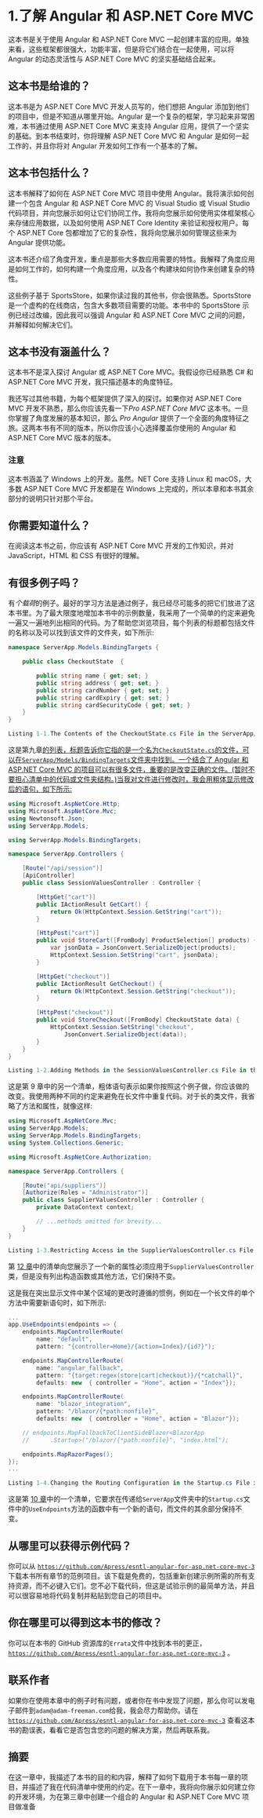 # 1.了解 Angular 和 ASP.NET Core MVC

这本书是关于使用 Angular 和 ASP.NET Core MVC 一起创建丰富的应用。单独来看，这些框架都很强大，功能丰富，但是将它们结合在一起使用，可以将 Angular 的动态灵活性与 ASP.NET Core MVC 的坚实基础结合起来。

## 这本书是给谁的？

这本书是为 ASP.NET Core MVC 开发人员写的，他们想把 Angular 添加到他们的项目中，但是不知道从哪里开始。Angular 是一个复杂的框架，学习起来非常困难，本书通过使用 ASP.NET Core MVC 来支持 Angular 应用，提供了一个坚实的基础。到本书结束时，你将理解 ASP.NET Core MVC 和 Angular 是如何一起工作的，并且你将对 Angular 开发如何工作有一个基本的了解。

## 这本书包括什么？

这本书解释了如何在 ASP.NET Core MVC 项目中使用 Angular。我将演示如何创建一个包含 Angular 和 ASP.NET Core MVC 的 Visual Studio 或 Visual Studio 代码项目，并向您展示如何让它们协同工作。我将向您展示如何使用实体框架核心来存储应用数据，以及如何使用 ASP.NET Core Identity 来验证和授权用户。每个 ASP.NET Core 包都增加了它的复杂性，我将向您展示如何管理这些来为 Angular 提供功能。

这本书还介绍了角度开发，重点是那些大多数应用需要的特性。我解释了角度应用是如何工作的，如何构建一个角度应用，以及各个构建块如何协作来创建复杂的特性。

这些例子基于 SportsStore，如果你读过我的其他书，你会很熟悉。SportsStore 是一个虚构的在线商店，包含大多数项目需要的功能。本书中的 SportsStore 示例已经过改编，因此我可以强调 Angular 和 ASP.NET Core MVC 之间的问题，并解释如何解决它们。

## 这本书没有涵盖什么？

这本书不是深入探讨 Angular 或 ASP.NET Core MVC。我假设你已经熟悉 C# 和 ASP.NET Core MVC 开发，我只描述基本的角度特征。

我还写过其他书籍，为每个框架提供了深入的探讨。如果你对 ASP.NET Core MVC 开发不熟悉，那么你应该先看一下*Pro ASP.NET Core MVC* 这本书。一旦你掌握了角度发展的基本知识，那么 *Pro Angular* 提供了一个全面的角度特征之旅。这两本书有不同的版本，所以你应该小心选择覆盖你使用的 Angular 和 ASP.NET Core MVC 版本的版本。

### 注意

这本书涵盖了 Windows 上的开发。虽然。NET Core 支持 Linux 和 macOS，大多数 ASP.NET Core MVC 开发都是在 Windows 上完成的，所以本章和本书其余部分的说明只针对那个平台。

## 你需要知道什么？

在阅读这本书之前，你应该有 ASP.NET Core MVC 开发的工作知识，并对 JavaScript，HTML 和 CSS 有很好的理解。

## 有很多例子吗？

有*个载荷*的例子。最好的学习方法是通过例子，我已经尽可能多的把它们放进了这本书里。为了最大限度地增加本书中的示例数量，我采用了一个简单的约定来避免一遍又一遍地列出相同的代码。为了帮助您浏览项目，每个列表的标题都包括文件的名称以及可以找到该文件的文件夹，如下所示:

```cs
namespace ServerApp.Models.BindingTargets {

    public class CheckoutState  {

        public string name { get; set; }
        public string address { get; set; }
        public string cardNumber { get; set; }
        public string cardExpiry { get; set; }
        public string cardSecurityCode { get; set; }
    }
}

Listing 1-1.The Contents of the CheckoutState.cs File in the ServerApp/Models/BindingTargets Folder

```

这是第九章[的列表，标题告诉你它指的是一个名为`CheckoutState.cs`的文件，可以在`ServerApp/Models/BindingTargets`文件夹中找到。一个结合了 Angular 和 ASP.NET Core MVC 的项目可以有很多文件，重要的是改变正确的文件。(暂时不要担心清单中的代码或文件夹结构。)当我对文件进行修改时，我会用粗体显示修改后的语句，如下所示:](09.html)

```cs
using Microsoft.AspNetCore.Http;
using Microsoft.AspNetCore.Mvc;
using Newtonsoft.Json;
using ServerApp.Models;

using ServerApp.Models.BindingTargets;

namespace ServerApp.Controllers {

    [Route("/api/session")]
    [ApiController]
    public class SessionValuesController : Controller {

        [HttpGet("cart")]
        public IActionResult GetCart() {
            return Ok(HttpContext.Session.GetString("cart"));
        }

        [HttpPost("cart")]
        public void StoreCart([FromBody] ProductSelection[] products) {
            var jsonData = JsonConvert.SerializeObject(products);
            HttpContext.Session.SetString("cart", jsonData);
        }

        [HttpGet("checkout")]
        public IActionResult GetCheckout() {
            return Ok(HttpContext.Session.GetString("checkout"));
        }

        [HttpPost("checkout")]
        public void StoreCheckout([FromBody] CheckoutState data) {
            HttpContext.Session.SetString("checkout",
                JsonConvert.SerializeObject(data));
        }
    }
}

Listing 1-2.Adding Methods in the SessionValuesController.cs File in the ServerApp/Controllers Folder

```

这是第 9 章中的另一个清单，粗体语句表示如果你按照这个例子做，你应该做的改变。我使用两种不同的约定来避免在长文件中重复代码。对于长的类文件，我省略了方法和属性，就像这样:

```cs
using Microsoft.AspNetCore.Mvc;
using ServerApp.Models;
using ServerApp.Models.BindingTargets;
using System.Collections.Generic;

using Microsoft.AspNetCore.Authorization;

namespace ServerApp.Controllers {

    [Route("api/suppliers")]
    [Authorize(Roles = "Administrator")]
    public class SupplierValuesController : Controller {
        private DataContext context;

        // ...methods omitted for brevity...
    }
}

Listing 1-3.Restricting Access in the SupplierValuesController.cs File in the ServerApp/Controllers Folder

```

第 [12 章](12.html)中的清单向您展示了一个新的属性必须应用于`SupplierValuesController`类，但是没有列出构造函数或其他方法，它们保持不变。

这是我在突出显示文件中某个区域的更改时遵循的惯例，例如在一个长文件的单个方法中需要新语句时，如下所示:

```cs
...
app.UseEndpoints(endpoints => {
    endpoints.MapControllerRoute(
        name: "default",
        pattern: "{controller=Home}/{action=Index}/{id?}");

    endpoints.MapControllerRoute(
        name: "angular_fallback",
        pattern: "{target:regex(store|cart|checkout)}/{*catchall}",
        defaults: new  { controller = "Home", action = "Index"});

    endpoints.MapControllerRoute(
        name: "blazor_integration",
        pattern: "/blazor/{*path:nonfile}",
        defaults: new  { controller = "Home", action = "Blazor"});

    // endpoints.MapFallbackToClientSideBlazor<BlazorApp
    //      .Startup>("/blazor/{*path:nonfile}", "index.html");

    endpoints.MapRazorPages();
});
...

Listing 1-4.Changing the Routing Configuration in the Startup.cs File in the ServerApp Folder

```

这是第 [10 章](10.html)中的一个清单，它要求在传递给`ServerApp`文件夹中的`Startup.cs`文件中的`UseEndpoints`方法的函数中有一个新的语句，而文件的其余部分保持不变。

## 从哪里可以获得示例代码？

你可以从 [`https://github.com/Apress/esntl-angular-for-asp.net-core-mvc-3`](https://github.com/Apress/esntl-angular-for-asp.net-core-mvc-3) 下载本书所有章节的范例项目。该下载是免费的，包括重新创建示例所需的所有支持资源，而不必键入它们。您不必下载代码，但这是试验示例的最简单方法，并且可以很容易地将代码复制并粘贴到您自己的项目中。

## 你在哪里可以得到这本书的修改？

你可以在本书的 GitHub 资源库的`Errata`文件中找到本书的更正， [`https://github.com/Apress/esntl-angular-for-asp.net-core-mvc-3`](https://github.com/Apress/esntl-angular-for-asp.net-core-mvc-3) 。

## 联系作者

如果你在使用本章中的例子时有问题，或者你在书中发现了问题，那么你可以发电子邮件到`adam@adam-freeman.com`给我，我会尽力帮助你。请在 [`https://github.com/Apress/esntl-angular-for-asp.net-core-mvc-3`](https://github.com/Apress/esntl-angular-for-asp.net-core-mvc-3) 查看这本书的勘误表，看看它是否包含您的问题的解决方案，然后再联系我。

## 摘要

在这一章中，我描述了本书的目的和内容，解释了如何下载用于本书每一章的项目，并描述了我在代码清单中使用的约定。在下一章中，我将向你展示如何建立你的开发环境，为在第三章中创建一个组合的 Angular 和 ASP.NET Core MVC 项目做准备